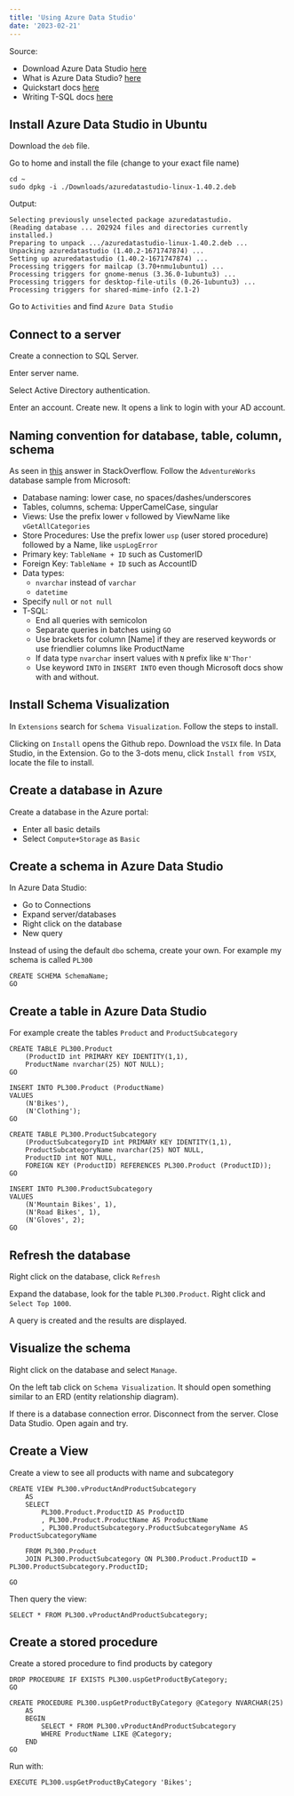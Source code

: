 ```yaml
---
title: 'Using Azure Data Studio'
date: '2023-02-21'
---
```


Source:

* Download Azure Data Studio [here](https://learn.microsoft.com/en-us/sql/azure-data-studio/download-azure-data-studio)
* What is Azure Data Studio? [here](https://learn.microsoft.com/en-us/sql/azure-data-studio/what-is-azure-data-studio)
* Quickstart docs [here](https://learn.microsoft.com/en-us/sql/azure-data-studio/quickstart-sql-server)
* Writing T-SQL docs [here](https://learn.microsoft.com/en-us/sql/t-sql/tutorial-writing-transact-sql-statements)

## Install Azure Data Studio in Ubuntu

Download the `deb` file.

Go to home and install the file (change to your exact file name)

    cd ~
    sudo dpkg -i ./Downloads/azuredatastudio-linux-1.40.2.deb
    
Output:

    Selecting previously unselected package azuredatastudio.
    (Reading database ... 202924 files and directories currently installed.)
    Preparing to unpack .../azuredatastudio-linux-1.40.2.deb ...
    Unpacking azuredatastudio (1.40.2-1671747874) ...
    Setting up azuredatastudio (1.40.2-1671747874) ...
    Processing triggers for mailcap (3.70+nmu1ubuntu1) ...
    Processing triggers for gnome-menus (3.36.0-1ubuntu3) ...
    Processing triggers for desktop-file-utils (0.26-1ubuntu3) ...
    Processing triggers for shared-mime-info (2.1-2)

Go to `Activities` and find `Azure Data Studio`

## Connect to a server

Create a connection to SQL Server.

Enter server name.

Select Active Directory authentication.

Enter an account. Create new. It opens a link to login with your AD account.

## Naming convention for database, table, column, schema

As seen in [this](https://stackoverflow.com/a/7724/1434022) answer in StackOverflow. Follow the `AdventureWorks` database sample from Microsoft:

* Database naming: lower case, no spaces/dashes/underscores
* Tables, columns, schema: UpperCamelCase, singular
* Views: Use the prefix lower `v` followed by ViewName like `vGetAllCategories`
* Store Procedures: Use the prefix lower `usp` (user stored procedure) followed by a Name, like `uspLogError`
* Primary key: `TableName + ID` such as CustomerID
* Foreign Key: `TableName + ID` such as AccountID
* Data types:
  * `nvarchar` instead of `varchar`
  * `datetime`
* Specify `null` or `not null`
* T-SQL:
  * End all queries with semicolon
  * Separate queries in batches using `GO`
  * Use brackets for column [Name] if they are reserved keywords or use friendlier columns like ProductName
  * If data type `nvarchar` insert values with `N` prefix like `N'Thor'`
  * Use keyword `INTO` in `INSERT INTO` even though Microsoft docs show with and without.

## Install Schema Visualization

In `Extensions` search for `Schema Visualization`. Follow the steps to install.

Clicking on `Install` opens the Github repo. Download the `VSIX` file. In Data Studio, in the Extension. Go to the 3-dots menu, click `Install from VSIX`, locate the file to install.

## Create a database in Azure

Create a database in the Azure portal:

* Enter all basic details
* Select `Compute+Storage` as `Basic`

## Create a schema in Azure Data Studio

In Azure Data Studio:

* Go to Connections
* Expand server/databases
* Right click on the database
* New query

Instead of using the default `dbo` schema, create your own. For example my schema is called `PL300`

    CREATE SCHEMA SchemaName;
    GO
    
## Create a table in Azure Data Studio

For example create the tables `Product` and `ProductSubcategory`

    CREATE TABLE PL300.Product
        (ProductID int PRIMARY KEY IDENTITY(1,1),
        ProductName nvarchar(25) NOT NULL);
    GO

    INSERT INTO PL300.Product (ProductName)
    VALUES
        (N'Bikes'),
        (N'Clothing');
    GO

    CREATE TABLE PL300.ProductSubcategory
        (ProductSubcategoryID int PRIMARY KEY IDENTITY(1,1),
        ProductSubcategoryName nvarchar(25) NOT NULL,
        ProductID int NOT NULL,
        FOREIGN KEY (ProductID) REFERENCES PL300.Product (ProductID));
    GO

    INSERT INTO PL300.ProductSubcategory
    VALUES
        (N'Mountain Bikes', 1),
        (N'Road Bikes', 1),
        (N'Gloves', 2);
    GO

## Refresh the database

Right click on the database, click `Refresh`

Expand the database, look for the table `PL300.Product`. Right click and `Select Top 1000`.

A query is created and the results are displayed.

## Visualize the schema

Right click on the database and select `Manage`.

On the left tab click on `Schema Visualization`. It should open something similar to an ERD (entity relationship diagram).

If there is a database connection error. Disconnect from the server. Close Data Studio. Open again and try.

## Create a View

Create a view to see all products with name and subcategory

    CREATE VIEW PL300.vProductAndProductSubcategory
        AS
        SELECT
            PL300.Product.ProductID AS ProductID
            , PL300.Product.ProductName AS ProductName
            , PL300.ProductSubcategory.ProductSubcategoryName AS ProductSubcategoryName

        FROM PL300.Product
        JOIN PL300.ProductSubcategory ON PL300.Product.ProductID = PL300.ProductSubcategory.ProductID;

    GO

Then query the view:

    SELECT * FROM PL300.vProductAndProductSubcategory;

## Create a stored procedure

Create a stored procedure to find products by category

    DROP PROCEDURE IF EXISTS PL300.uspGetProductByCategory;
    GO

    CREATE PROCEDURE PL300.uspGetProductByCategory @Category NVARCHAR(25)
        AS
        BEGIN
            SELECT * FROM PL300.vProductAndProductSubcategory
            WHERE ProductName LIKE @Category;
        END
    GO

Run with:

    EXECUTE PL300.uspGetProductByCategory 'Bikes';